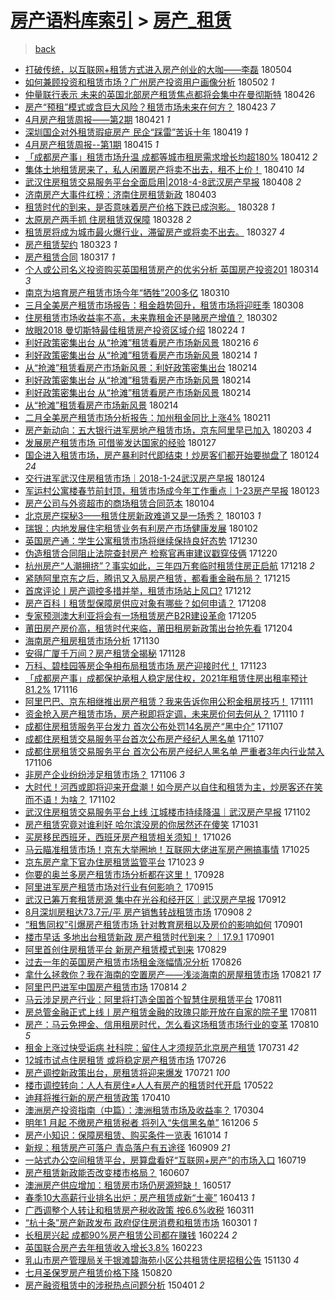 [房产语料库索引](../../README.md)  > [房产_租赁](房产_租赁.md)
====
> [back](../README.md)

- [打破传统，以互联网+租赁方式进入房产创业的大咖——李磊](http://jkwz.applinzi.com/ittc/7099284482299528198.html#%E6%89%93%E7%A0%B4%E4%BC%A0%E7%BB%9F%EF%BC%8C%E4%BB%A5%E4%BA%92%E8%81%94%E7%BD%91%2B%E7%A7%9F%E8%B5%81%E6%96%B9%E5%BC%8F%E8%BF%9B%E5%85%A5%E6%88%BF%E4%BA%A7%E5%88%9B%E4%B8%9A%E7%9A%84%E5%A4%A7%E5%92%96%E2%80%94%E2%80%94%E6%9D%8E%E7%A3%8A) 180504  
- [如何兼顾投资和租赁市场？广州房产投资用户画像分析](http://jkwz.applinzi.com/ittc/7096381962791158791.html#%E5%A6%82%E4%BD%95%E5%85%BC%E9%A1%BE%E6%8A%95%E8%B5%84%E5%92%8C%E7%A7%9F%E8%B5%81%E5%B8%82%E5%9C%BA%EF%BC%9F%E5%B9%BF%E5%B7%9E%E6%88%BF%E4%BA%A7%E6%8A%95%E8%B5%84%E7%94%A8%E6%88%B7%E7%94%BB%E5%83%8F%E5%88%86%E6%9E%90) 180502 *1* 
- [仲量联行表示 未来的英国北部房产租赁焦点都将会集中在曼彻斯特](http://jkwz.applinzi.com/ittc/7096265560633639953.html#%E4%BB%B2%E9%87%8F%E8%81%94%E8%A1%8C%E8%A1%A8%E7%A4%BA+%E6%9C%AA%E6%9D%A5%E7%9A%84%E8%8B%B1%E5%9B%BD%E5%8C%97%E9%83%A8%E6%88%BF%E4%BA%A7%E7%A7%9F%E8%B5%81%E7%84%A6%E7%82%B9%E9%83%BD%E5%B0%86%E4%BC%9A%E9%9B%86%E4%B8%AD%E5%9C%A8%E6%9B%BC%E5%BD%BB%E6%96%AF%E7%89%B9) 180426  
- [房产“预租”模式或含巨大风险？租赁市场未来在何方？](http://jkwz.applinzi.com/ittc/7095506350459323402.html#%E6%88%BF%E4%BA%A7%E2%80%9C%E9%A2%84%E7%A7%9F%E2%80%9D%E6%A8%A1%E5%BC%8F%E6%88%96%E5%90%AB%E5%B7%A8%E5%A4%A7%E9%A3%8E%E9%99%A9%EF%BC%9F%E7%A7%9F%E8%B5%81%E5%B8%82%E5%9C%BA%E6%9C%AA%E6%9D%A5%E5%9C%A8%E4%BD%95%E6%96%B9%EF%BC%9F) 180423 *7* 
- [4月房产租赁周报——第2期](http://jkwz.applinzi.com/ittc/7094381033472656400.html#4%E6%9C%88%E6%88%BF%E4%BA%A7%E7%A7%9F%E8%B5%81%E5%91%A8%E6%8A%A5%E2%80%94%E2%80%94%E7%AC%AC2%E6%9C%9F) 180421 *1* 
- [深圳国企对外租赁瑕疵房产 民企“踩雷”苦诉十年](http://jkwz.applinzi.com/ittc/7093753969413456913.html#%E6%B7%B1%E5%9C%B3%E5%9B%BD%E4%BC%81%E5%AF%B9%E5%A4%96%E7%A7%9F%E8%B5%81%E7%91%95%E7%96%B5%E6%88%BF%E4%BA%A7+%E6%B0%91%E4%BC%81%E2%80%9C%E8%B8%A9%E9%9B%B7%E2%80%9D%E8%8B%A6%E8%AF%89%E5%8D%81%E5%B9%B4) 180419 *1* 
- [4月房产租赁周报--第1期](http://jkwz.applinzi.com/ittc/7092167253288289291.html#4%E6%9C%88%E6%88%BF%E4%BA%A7%E7%A7%9F%E8%B5%81%E5%91%A8%E6%8A%A5--%E7%AC%AC1%E6%9C%9F) 180415 *1* 
- [「成都房产事」租赁市场升温 成都等城市租房需求增长均超180%](http://jkwz.applinzi.com/ittc/7091053457895326726.html#%E3%80%8C%E6%88%90%E9%83%BD%E6%88%BF%E4%BA%A7%E4%BA%8B%E3%80%8D%E7%A7%9F%E8%B5%81%E5%B8%82%E5%9C%BA%E5%8D%87%E6%B8%A9+%E6%88%90%E9%83%BD%E7%AD%89%E5%9F%8E%E5%B8%82%E7%A7%9F%E6%88%BF%E9%9C%80%E6%B1%82%E5%A2%9E%E9%95%BF%E5%9D%87%E8%B6%85180%25) 180412 *2* 
- [集体土地租赁房来了，私人闲置房产将卖不出去，租不上价！](http://jkwz.applinzi.com/ittc/7090361915413103623.html#%E9%9B%86%E4%BD%93%E5%9C%9F%E5%9C%B0%E7%A7%9F%E8%B5%81%E6%88%BF%E6%9D%A5%E4%BA%86%EF%BC%8C%E7%A7%81%E4%BA%BA%E9%97%B2%E7%BD%AE%E6%88%BF%E4%BA%A7%E5%B0%86%E5%8D%96%E4%B8%8D%E5%87%BA%E5%8E%BB%EF%BC%8C%E7%A7%9F%E4%B8%8D%E4%B8%8A%E4%BB%B7%EF%BC%81) 180410 *14* 
- [武汉住房租赁交易服务平台全面启用|2018-4-8武汉房产早报](http://jkwz.applinzi.com/ittc/7089518437384848401.html#%E6%AD%A6%E6%B1%89%E4%BD%8F%E6%88%BF%E7%A7%9F%E8%B5%81%E4%BA%A4%E6%98%93%E6%9C%8D%E5%8A%A1%E5%B9%B3%E5%8F%B0%E5%85%A8%E9%9D%A2%E5%90%AF%E7%94%A8%7C2018-4-8%E6%AD%A6%E6%B1%89%E6%88%BF%E4%BA%A7%E6%97%A9%E6%8A%A5) 180408 *2* 
- [济南房产大事件红榜：济南住房租赁新政](http://jkwz.applinzi.com/ittc/7087777593917178886.html#%E6%B5%8E%E5%8D%97%E6%88%BF%E4%BA%A7%E5%A4%A7%E4%BA%8B%E4%BB%B6%E7%BA%A2%E6%A6%9C%EF%BC%9A%E6%B5%8E%E5%8D%97%E4%BD%8F%E6%88%BF%E7%A7%9F%E8%B5%81%E6%96%B0%E6%94%BF) 180403  
- [租赁时代的到来，是否意味着房产价格下跌已成泡影。](http://jkwz.applinzi.com/ittc/7085602657291207690.html#%E7%A7%9F%E8%B5%81%E6%97%B6%E4%BB%A3%E7%9A%84%E5%88%B0%E6%9D%A5%EF%BC%8C%E6%98%AF%E5%90%A6%E6%84%8F%E5%91%B3%E7%9D%80%E6%88%BF%E4%BA%A7%E4%BB%B7%E6%A0%BC%E4%B8%8B%E8%B7%8C%E5%B7%B2%E6%88%90%E6%B3%A1%E5%BD%B1%E3%80%82) 180328 *1* 
- [太原房产两手抓    住房租赁双保障](http://jkwz.applinzi.com/ittc/7085571407948022794.html#%E5%A4%AA%E5%8E%9F%E6%88%BF%E4%BA%A7%E4%B8%A4%E6%89%8B%E6%8A%93++++%E4%BD%8F%E6%88%BF%E7%A7%9F%E8%B5%81%E5%8F%8C%E4%BF%9D%E9%9A%9C) 180328 *2* 
- [租赁房将成为城市最火爆行业，滞留房产或将卖不出去。](http://jkwz.applinzi.com/ittc/7085255909687428102.html#%E7%A7%9F%E8%B5%81%E6%88%BF%E5%B0%86%E6%88%90%E4%B8%BA%E5%9F%8E%E5%B8%82%E6%9C%80%E7%81%AB%E7%88%86%E8%A1%8C%E4%B8%9A%EF%BC%8C%E6%BB%9E%E7%95%99%E6%88%BF%E4%BA%A7%E6%88%96%E5%B0%86%E5%8D%96%E4%B8%8D%E5%87%BA%E5%8E%BB%E3%80%82) 180327 *4* 
- [房产租赁契约](http://jkwz.applinzi.com/ittc/7077751657536685066.html#%E6%88%BF%E4%BA%A7%E7%A7%9F%E8%B5%81%E5%A5%91%E7%BA%A6) 180323 *1* 
- [房产租赁合同](http://jkwz.applinzi.com/ittc/7077751797622244369.html#%E6%88%BF%E4%BA%A7%E7%A7%9F%E8%B5%81%E5%90%88%E5%90%8C) 180317 *1* 
- [个人或公司名义投资购买英国租赁房产的优劣分析 英国房产投资201](http://jkwz.applinzi.com/ittc/7077711020665865223.html#%E4%B8%AA%E4%BA%BA%E6%88%96%E5%85%AC%E5%8F%B8%E5%90%8D%E4%B9%89%E6%8A%95%E8%B5%84%E8%B4%AD%E4%B9%B0%E8%8B%B1%E5%9B%BD%E7%A7%9F%E8%B5%81%E6%88%BF%E4%BA%A7%E7%9A%84%E4%BC%98%E5%8A%A3%E5%88%86%E6%9E%90+%E8%8B%B1%E5%9B%BD%E6%88%BF%E4%BA%A7%E6%8A%95%E8%B5%84201) 180314 *3* 
- [南京为培育房产租赁市场今年“牺牲”200多亿](http://jkwz.applinzi.com/ittc/7078782317546177552.html#%E5%8D%97%E4%BA%AC%E4%B8%BA%E5%9F%B9%E8%82%B2%E6%88%BF%E4%BA%A7%E7%A7%9F%E8%B5%81%E5%B8%82%E5%9C%BA%E4%BB%8A%E5%B9%B4%E2%80%9C%E7%89%BA%E7%89%B2%E2%80%9D200%E5%A4%9A%E4%BA%BF) 180310  
- [三月全美房产租赁市场报告：租金趋势回升，租赁市场将迎旺季](http://jkwz.applinzi.com/ittc/7078105678227178506.html#%E4%B8%89%E6%9C%88%E5%85%A8%E7%BE%8E%E6%88%BF%E4%BA%A7%E7%A7%9F%E8%B5%81%E5%B8%82%E5%9C%BA%E6%8A%A5%E5%91%8A%EF%BC%9A%E7%A7%9F%E9%87%91%E8%B6%8B%E5%8A%BF%E5%9B%9E%E5%8D%87%EF%BC%8C%E7%A7%9F%E8%B5%81%E5%B8%82%E5%9C%BA%E5%B0%86%E8%BF%8E%E6%97%BA%E5%AD%A3) 180308  
- [住房租赁市场收益率不高，未来靠租金还是赌房产增值？](http://jkwz.applinzi.com/ittc/7075900007360496657.html#%E4%BD%8F%E6%88%BF%E7%A7%9F%E8%B5%81%E5%B8%82%E5%9C%BA%E6%94%B6%E7%9B%8A%E7%8E%87%E4%B8%8D%E9%AB%98%EF%BC%8C%E6%9C%AA%E6%9D%A5%E9%9D%A0%E7%A7%9F%E9%87%91%E8%BF%98%E6%98%AF%E8%B5%8C%E6%88%BF%E4%BA%A7%E5%A2%9E%E5%80%BC%EF%BC%9F) 180302  
- [放眼2018 曼切斯特最佳租赁房产投资区域介绍](http://jkwz.applinzi.com/ittc/7073621121851458570.html#%E6%94%BE%E7%9C%BC2018+%E6%9B%BC%E5%88%87%E6%96%AF%E7%89%B9%E6%9C%80%E4%BD%B3%E7%A7%9F%E8%B5%81%E6%88%BF%E4%BA%A7%E6%8A%95%E8%B5%84%E5%8C%BA%E5%9F%9F%E4%BB%8B%E7%BB%8D) 180224 *1* 
- [利好政策密集出台 从“抢滩”租赁看房产市场新风景](http://jkwz.applinzi.com/ittc/7070596034495775760.html#%E5%88%A9%E5%A5%BD%E6%94%BF%E7%AD%96%E5%AF%86%E9%9B%86%E5%87%BA%E5%8F%B0+%E4%BB%8E%E2%80%9C%E6%8A%A2%E6%BB%A9%E2%80%9D%E7%A7%9F%E8%B5%81%E7%9C%8B%E6%88%BF%E4%BA%A7%E5%B8%82%E5%9C%BA%E6%96%B0%E9%A3%8E%E6%99%AF) 180216 *6* 
- [利好政策密集出台 从“抢滩”租赁看房产市场新风景](http://jkwz.applinzi.com/ittc/7069895047787316231.html#%E5%88%A9%E5%A5%BD%E6%94%BF%E7%AD%96%E5%AF%86%E9%9B%86%E5%87%BA%E5%8F%B0+%E4%BB%8E%E2%80%9C%E6%8A%A2%E6%BB%A9%E2%80%9D%E7%A7%9F%E8%B5%81%E7%9C%8B%E6%88%BF%E4%BA%A7%E5%B8%82%E5%9C%BA%E6%96%B0%E9%A3%8E%E6%99%AF) 180214 *1* 
- [从“抢滩”租赁看房产市场新风景：利好政策密集出台](http://jkwz.applinzi.com/ittc/7069890052207674384.html#%E4%BB%8E%E2%80%9C%E6%8A%A2%E6%BB%A9%E2%80%9D%E7%A7%9F%E8%B5%81%E7%9C%8B%E6%88%BF%E4%BA%A7%E5%B8%82%E5%9C%BA%E6%96%B0%E9%A3%8E%E6%99%AF%EF%BC%9A%E5%88%A9%E5%A5%BD%E6%94%BF%E7%AD%96%E5%AF%86%E9%9B%86%E5%87%BA%E5%8F%B0) 180214  
- [利好政策密集出台 从“抢滩”租赁看房产市场新风景](http://jkwz.applinzi.com/ittc/7069883143274628107.html#%E5%88%A9%E5%A5%BD%E6%94%BF%E7%AD%96%E5%AF%86%E9%9B%86%E5%87%BA%E5%8F%B0+%E4%BB%8E%E2%80%9C%E6%8A%A2%E6%BB%A9%E2%80%9D%E7%A7%9F%E8%B5%81%E7%9C%8B%E6%88%BF%E4%BA%A7%E5%B8%82%E5%9C%BA%E6%96%B0%E9%A3%8E%E6%99%AF) 180214  
- [利好政策密集出台 从“抢滩”租赁看房产市场新风景](http://jkwz.applinzi.com/ittc/7069880922168361991.html#%E5%88%A9%E5%A5%BD%E6%94%BF%E7%AD%96%E5%AF%86%E9%9B%86%E5%87%BA%E5%8F%B0+%E4%BB%8E%E2%80%9C%E6%8A%A2%E6%BB%A9%E2%80%9D%E7%A7%9F%E8%B5%81%E7%9C%8B%E6%88%BF%E4%BA%A7%E5%B8%82%E5%9C%BA%E6%96%B0%E9%A3%8E%E6%99%AF) 180214  
- [从“抢滩”租赁看房产市场新风景](http://jkwz.applinzi.com/ittc/7069879609867109386.html#%E4%BB%8E%E2%80%9C%E6%8A%A2%E6%BB%A9%E2%80%9D%E7%A7%9F%E8%B5%81%E7%9C%8B%E6%88%BF%E4%BA%A7%E5%B8%82%E5%9C%BA%E6%96%B0%E9%A3%8E%E6%99%AF) 180214  
- [二月全美房产租赁市场分析报告：加州租金同比上涨4%](http://jkwz.applinzi.com/ittc/7068897791143576587.html#%E4%BA%8C%E6%9C%88%E5%85%A8%E7%BE%8E%E6%88%BF%E4%BA%A7%E7%A7%9F%E8%B5%81%E5%B8%82%E5%9C%BA%E5%88%86%E6%9E%90%E6%8A%A5%E5%91%8A%EF%BC%9A%E5%8A%A0%E5%B7%9E%E7%A7%9F%E9%87%91%E5%90%8C%E6%AF%94%E4%B8%8A%E6%B6%A84%25) 180211  
- [房产新动向：五大银行进军房地产租赁市场，京东阿里早已加入](http://jkwz.applinzi.com/ittc/7065902654494868487.html#%E6%88%BF%E4%BA%A7%E6%96%B0%E5%8A%A8%E5%90%91%EF%BC%9A%E4%BA%94%E5%A4%A7%E9%93%B6%E8%A1%8C%E8%BF%9B%E5%86%9B%E6%88%BF%E5%9C%B0%E4%BA%A7%E7%A7%9F%E8%B5%81%E5%B8%82%E5%9C%BA%EF%BC%8C%E4%BA%AC%E4%B8%9C%E9%98%BF%E9%87%8C%E6%97%A9%E5%B7%B2%E5%8A%A0%E5%85%A5) 180203 *4* 
- [发展房产租赁市场 可借鉴发达国家的经验](http://jkwz.applinzi.com/ittc/7063169150174626832.html#%E5%8F%91%E5%B1%95%E6%88%BF%E4%BA%A7%E7%A7%9F%E8%B5%81%E5%B8%82%E5%9C%BA+%E5%8F%AF%E5%80%9F%E9%89%B4%E5%8F%91%E8%BE%BE%E5%9B%BD%E5%AE%B6%E7%9A%84%E7%BB%8F%E9%AA%8C) 180127  
- [国企进入租赁市场，房产暴利时代即结束！炒房客们都开始要抛盘了](http://jkwz.applinzi.com/ittc/7062100471064298513.html#%E5%9B%BD%E4%BC%81%E8%BF%9B%E5%85%A5%E7%A7%9F%E8%B5%81%E5%B8%82%E5%9C%BA%EF%BC%8C%E6%88%BF%E4%BA%A7%E6%9A%B4%E5%88%A9%E6%97%B6%E4%BB%A3%E5%8D%B3%E7%BB%93%E6%9D%9F%EF%BC%81%E7%82%92%E6%88%BF%E5%AE%A2%E4%BB%AC%E9%83%BD%E5%BC%80%E5%A7%8B%E8%A6%81%E6%8A%9B%E7%9B%98%E4%BA%86) 180124 *24* 
- [交行进军武汉住房租赁市场｜2018-1-24武汉房产早报](http://jkwz.applinzi.com/ittc/7062061474489304070.html#%E4%BA%A4%E8%A1%8C%E8%BF%9B%E5%86%9B%E6%AD%A6%E6%B1%89%E4%BD%8F%E6%88%BF%E7%A7%9F%E8%B5%81%E5%B8%82%E5%9C%BA%EF%BD%9C2018-1-24%E6%AD%A6%E6%B1%89%E6%88%BF%E4%BA%A7%E6%97%A9%E6%8A%A5) 180124  
- [军运村公寓楼春节前封顶，租赁市场成今年工作重点｜1-23房产早报](http://jkwz.applinzi.com/ittc/7061688691607471120.html#%E5%86%9B%E8%BF%90%E6%9D%91%E5%85%AC%E5%AF%93%E6%A5%BC%E6%98%A5%E8%8A%82%E5%89%8D%E5%B0%81%E9%A1%B6%EF%BC%8C%E7%A7%9F%E8%B5%81%E5%B8%82%E5%9C%BA%E6%88%90%E4%BB%8A%E5%B9%B4%E5%B7%A5%E4%BD%9C%E9%87%8D%E7%82%B9%EF%BD%9C1-23%E6%88%BF%E4%BA%A7%E6%97%A9%E6%8A%A5) 180123  
- [房产公司与外资超市的商场租赁合同范本](http://jkwz.applinzi.com/ittc/7054722302590059531.html#%E6%88%BF%E4%BA%A7%E5%85%AC%E5%8F%B8%E4%B8%8E%E5%A4%96%E8%B5%84%E8%B6%85%E5%B8%82%E7%9A%84%E5%95%86%E5%9C%BA%E7%A7%9F%E8%B5%81%E5%90%88%E5%90%8C%E8%8C%83%E6%9C%AC) 180104  
- [北京房产探秘3——租赁住房新政难道又是一场秀？](http://jkwz.applinzi.com/ittc/7054466083333866512.html#%E5%8C%97%E4%BA%AC%E6%88%BF%E4%BA%A7%E6%8E%A2%E7%A7%983%E2%80%94%E2%80%94%E7%A7%9F%E8%B5%81%E4%BD%8F%E6%88%BF%E6%96%B0%E6%94%BF%E9%9A%BE%E9%81%93%E5%8F%88%E6%98%AF%E4%B8%80%E5%9C%BA%E7%A7%80%EF%BC%9F) 180103 *1* 
- [瑞银：内地发展住宅租赁业务有利房产市场健康发展](http://jkwz.applinzi.com/ittc/7053941154565850123.html#%E7%91%9E%E9%93%B6%EF%BC%9A%E5%86%85%E5%9C%B0%E5%8F%91%E5%B1%95%E4%BD%8F%E5%AE%85%E7%A7%9F%E8%B5%81%E4%B8%9A%E5%8A%A1%E6%9C%89%E5%88%A9%E6%88%BF%E4%BA%A7%E5%B8%82%E5%9C%BA%E5%81%A5%E5%BA%B7%E5%8F%91%E5%B1%95) 180102  
- [英国房产通：学生公寓租赁市场将继续保持良好态势](http://jkwz.applinzi.com/ittc/7052915684114170897.html#%E8%8B%B1%E5%9B%BD%E6%88%BF%E4%BA%A7%E9%80%9A%EF%BC%9A%E5%AD%A6%E7%94%9F%E5%85%AC%E5%AF%93%E7%A7%9F%E8%B5%81%E5%B8%82%E5%9C%BA%E5%B0%86%E7%BB%A7%E7%BB%AD%E4%BF%9D%E6%8C%81%E8%89%AF%E5%A5%BD%E6%80%81%E5%8A%BF) 171230  
- [伪造租赁合同阻止法院查封房产 检察官再审建议戳穿伎俩](http://jkwz.applinzi.com/ittc/7049272520971125776.html#%E4%BC%AA%E9%80%A0%E7%A7%9F%E8%B5%81%E5%90%88%E5%90%8C%E9%98%BB%E6%AD%A2%E6%B3%95%E9%99%A2%E6%9F%A5%E5%B0%81%E6%88%BF%E4%BA%A7+%E6%A3%80%E5%AF%9F%E5%AE%98%E5%86%8D%E5%AE%A1%E5%BB%BA%E8%AE%AE%E6%88%B3%E7%A9%BF%E4%BC%8E%E4%BF%A9) 171220  
- [杭州房产“人潮拥挤”？事实如此，三年四万套临时租赁住房正启航](http://jkwz.applinzi.com/ittc/7048440506319635472.html#%E6%9D%AD%E5%B7%9E%E6%88%BF%E4%BA%A7%E2%80%9C%E4%BA%BA%E6%BD%AE%E6%8B%A5%E6%8C%A4%E2%80%9D%EF%BC%9F%E4%BA%8B%E5%AE%9E%E5%A6%82%E6%AD%A4%EF%BC%8C%E4%B8%89%E5%B9%B4%E5%9B%9B%E4%B8%87%E5%A5%97%E4%B8%B4%E6%97%B6%E7%A7%9F%E8%B5%81%E4%BD%8F%E6%88%BF%E6%AD%A3%E5%90%AF%E8%88%AA) 171218 *2* 
- [紧随阿里京东之后，腾讯又入局房产租赁，都看重金融布局？](http://jkwz.applinzi.com/ittc/7047383120360244241.html#%E7%B4%A7%E9%9A%8F%E9%98%BF%E9%87%8C%E4%BA%AC%E4%B8%9C%E4%B9%8B%E5%90%8E%EF%BC%8C%E8%85%BE%E8%AE%AF%E5%8F%88%E5%85%A5%E5%B1%80%E6%88%BF%E4%BA%A7%E7%A7%9F%E8%B5%81%EF%BC%8C%E9%83%BD%E7%9C%8B%E9%87%8D%E9%87%91%E8%9E%8D%E5%B8%83%E5%B1%80%EF%BC%9F) 171215  
- [首席评论丨房产调控多措并举，租赁市场站上风口?](http://jkwz.applinzi.com/ittc/7046243191131472913.html#%E9%A6%96%E5%B8%AD%E8%AF%84%E8%AE%BA%E4%B8%A8%E6%88%BF%E4%BA%A7%E8%B0%83%E6%8E%A7%E5%A4%9A%E6%8E%AA%E5%B9%B6%E4%B8%BE%EF%BC%8C%E7%A7%9F%E8%B5%81%E5%B8%82%E5%9C%BA%E7%AB%99%E4%B8%8A%E9%A3%8E%E5%8F%A3%3F) 171212  
- [房产百科丨租赁型保障房供应对象有哪些？如何申请？](http://jkwz.applinzi.com/ittc/7044852457908208657.html#%E6%88%BF%E4%BA%A7%E7%99%BE%E7%A7%91%E4%B8%A8%E7%A7%9F%E8%B5%81%E5%9E%8B%E4%BF%9D%E9%9A%9C%E6%88%BF%E4%BE%9B%E5%BA%94%E5%AF%B9%E8%B1%A1%E6%9C%89%E5%93%AA%E4%BA%9B%EF%BC%9F%E5%A6%82%E4%BD%95%E7%94%B3%E8%AF%B7%EF%BC%9F) 171208  
- [专家预测澳大利亚将会有一场租赁房产B2R建设革命](http://jkwz.applinzi.com/ittc/7043529799937557521.html#%E4%B8%93%E5%AE%B6%E9%A2%84%E6%B5%8B%E6%BE%B3%E5%A4%A7%E5%88%A9%E4%BA%9A%E5%B0%86%E4%BC%9A%E6%9C%89%E4%B8%80%E5%9C%BA%E7%A7%9F%E8%B5%81%E6%88%BF%E4%BA%A7B2R%E5%BB%BA%E8%AE%BE%E9%9D%A9%E5%91%BD) 171205  
- [莆田房产房价高，租赁时代来临，莆田租房新政策出台抢先看](http://jkwz.applinzi.com/ittc/7043252286048961553.html#%E8%8E%86%E7%94%B0%E6%88%BF%E4%BA%A7%E6%88%BF%E4%BB%B7%E9%AB%98%EF%BC%8C%E7%A7%9F%E8%B5%81%E6%97%B6%E4%BB%A3%E6%9D%A5%E4%B8%B4%EF%BC%8C%E8%8E%86%E7%94%B0%E7%A7%9F%E6%88%BF%E6%96%B0%E6%94%BF%E7%AD%96%E5%87%BA%E5%8F%B0%E6%8A%A2%E5%85%88%E7%9C%8B) 171204  
- [海南房产租房租赁市场分析](http://jkwz.applinzi.com/ittc/7041779988804666384.html#%E6%B5%B7%E5%8D%97%E6%88%BF%E4%BA%A7%E7%A7%9F%E6%88%BF%E7%A7%9F%E8%B5%81%E5%B8%82%E5%9C%BA%E5%88%86%E6%9E%90) 171130  
- [安得广厦千万间？房产租赁全揭秘](http://jkwz.applinzi.com/ittc/7041043263606227985.html#%E5%AE%89%E5%BE%97%E5%B9%BF%E5%8E%A6%E5%8D%83%E4%B8%87%E9%97%B4%EF%BC%9F%E6%88%BF%E4%BA%A7%E7%A7%9F%E8%B5%81%E5%85%A8%E6%8F%AD%E7%A7%98) 171128  
- [万科、碧桂园等房企争相布局租赁市场 房产迎接时代！](http://jkwz.applinzi.com/ittc/7039194012890694672.html#%E4%B8%87%E7%A7%91%E3%80%81%E7%A2%A7%E6%A1%82%E5%9B%AD%E7%AD%89%E6%88%BF%E4%BC%81%E4%BA%89%E7%9B%B8%E5%B8%83%E5%B1%80%E7%A7%9F%E8%B5%81%E5%B8%82%E5%9C%BA+%E6%88%BF%E4%BA%A7%E8%BF%8E%E6%8E%A5%E6%97%B6%E4%BB%A3%EF%BC%81) 171123  
- [「成都房产事」成都保护承租人稳定居住权，2021年租赁住房出租率预计81.2%](http://jkwz.applinzi.com/ittc/7036481162980099088.html#%E3%80%8C%E6%88%90%E9%83%BD%E6%88%BF%E4%BA%A7%E4%BA%8B%E3%80%8D%E6%88%90%E9%83%BD%E4%BF%9D%E6%8A%A4%E6%89%BF%E7%A7%9F%E4%BA%BA%E7%A8%B3%E5%AE%9A%E5%B1%85%E4%BD%8F%E6%9D%83%EF%BC%8C2021%E5%B9%B4%E7%A7%9F%E8%B5%81%E4%BD%8F%E6%88%BF%E5%87%BA%E7%A7%9F%E7%8E%87%E9%A2%84%E8%AE%A181.2%25) 171116  
- [阿里巴巴、京东相继推出房产租赁？我来告诉你用公积金租房技巧！](http://jkwz.applinzi.com/ittc/7034835874267792401.html#%E9%98%BF%E9%87%8C%E5%B7%B4%E5%B7%B4%E3%80%81%E4%BA%AC%E4%B8%9C%E7%9B%B8%E7%BB%A7%E6%8E%A8%E5%87%BA%E6%88%BF%E4%BA%A7%E7%A7%9F%E8%B5%81%EF%BC%9F%E6%88%91%E6%9D%A5%E5%91%8A%E8%AF%89%E4%BD%A0%E7%94%A8%E5%85%AC%E7%A7%AF%E9%87%91%E7%A7%9F%E6%88%BF%E6%8A%80%E5%B7%A7%EF%BC%81) 171111  
- [资金抢入房产租赁市场，房产税即将定调，未来房价何去何从？](http://jkwz.applinzi.com/ittc/7034348239963292689.html#%E8%B5%84%E9%87%91%E6%8A%A2%E5%85%A5%E6%88%BF%E4%BA%A7%E7%A7%9F%E8%B5%81%E5%B8%82%E5%9C%BA%EF%BC%8C%E6%88%BF%E4%BA%A7%E7%A8%8E%E5%8D%B3%E5%B0%86%E5%AE%9A%E8%B0%83%EF%BC%8C%E6%9C%AA%E6%9D%A5%E6%88%BF%E4%BB%B7%E4%BD%95%E5%8E%BB%E4%BD%95%E4%BB%8E%EF%BC%9F) 171110 *1* 
- [成都住房租赁服务平台发力 首次公布处罚14名房产“黑中介”](http://jkwz.applinzi.com/ittc/7033255126175843345.html#%E6%88%90%E9%83%BD%E4%BD%8F%E6%88%BF%E7%A7%9F%E8%B5%81%E6%9C%8D%E5%8A%A1%E5%B9%B3%E5%8F%B0%E5%8F%91%E5%8A%9B+%E9%A6%96%E6%AC%A1%E5%85%AC%E5%B8%83%E5%A4%84%E7%BD%9A14%E5%90%8D%E6%88%BF%E4%BA%A7%E2%80%9C%E9%BB%91%E4%B8%AD%E4%BB%8B%E2%80%9D) 171107  
- [成都住房租赁交易服务平台首次公布房产经纪人黑名单](http://jkwz.applinzi.com/ittc/7033161226484450320.html#%E6%88%90%E9%83%BD%E4%BD%8F%E6%88%BF%E7%A7%9F%E8%B5%81%E4%BA%A4%E6%98%93%E6%9C%8D%E5%8A%A1%E5%B9%B3%E5%8F%B0%E9%A6%96%E6%AC%A1%E5%85%AC%E5%B8%83%E6%88%BF%E4%BA%A7%E7%BB%8F%E7%BA%AA%E4%BA%BA%E9%BB%91%E5%90%8D%E5%8D%95) 171107  
- [成都住房租赁交易服务平台 首次公布房产经纪人黑名单 严重者3年内行业禁入](http://jkwz.applinzi.com/ittc/7032871889058399249.html#%E6%88%90%E9%83%BD%E4%BD%8F%E6%88%BF%E7%A7%9F%E8%B5%81%E4%BA%A4%E6%98%93%E6%9C%8D%E5%8A%A1%E5%B9%B3%E5%8F%B0+%E9%A6%96%E6%AC%A1%E5%85%AC%E5%B8%83%E6%88%BF%E4%BA%A7%E7%BB%8F%E7%BA%AA%E4%BA%BA%E9%BB%91%E5%90%8D%E5%8D%95+%E4%B8%A5%E9%87%8D%E8%80%853%E5%B9%B4%E5%86%85%E8%A1%8C%E4%B8%9A%E7%A6%81%E5%85%A5) 171106  
- [非房产企业纷纷涉足租赁市场？](http://jkwz.applinzi.com/ittc/7032859481384420369.html#%E9%9D%9E%E6%88%BF%E4%BA%A7%E4%BC%81%E4%B8%9A%E7%BA%B7%E7%BA%B7%E6%B6%89%E8%B6%B3%E7%A7%9F%E8%B5%81%E5%B8%82%E5%9C%BA%EF%BC%9F) 171106 *3* 
- [大时代！河西或即将迎来开盘潮！如今房产以自住和租赁为主，炒房客还在笑而不语！为啥？](http://jkwz.applinzi.com/ittc/7031388133617304592.html#%E5%A4%A7%E6%97%B6%E4%BB%A3%EF%BC%81%E6%B2%B3%E8%A5%BF%E6%88%96%E5%8D%B3%E5%B0%86%E8%BF%8E%E6%9D%A5%E5%BC%80%E7%9B%98%E6%BD%AE%EF%BC%81%E5%A6%82%E4%BB%8A%E6%88%BF%E4%BA%A7%E4%BB%A5%E8%87%AA%E4%BD%8F%E5%92%8C%E7%A7%9F%E8%B5%81%E4%B8%BA%E4%B8%BB%EF%BC%8C%E7%82%92%E6%88%BF%E5%AE%A2%E8%BF%98%E5%9C%A8%E7%AC%91%E8%80%8C%E4%B8%8D%E8%AF%AD%EF%BC%81%E4%B8%BA%E5%95%A5%EF%BC%9F) 171102  
- [武汉住房租赁交易服务平台上线 江城楼市持续降温｜武汉房产早报](http://jkwz.applinzi.com/ittc/7031288319210685457.html#%E6%AD%A6%E6%B1%89%E4%BD%8F%E6%88%BF%E7%A7%9F%E8%B5%81%E4%BA%A4%E6%98%93%E6%9C%8D%E5%8A%A1%E5%B9%B3%E5%8F%B0%E4%B8%8A%E7%BA%BF+%E6%B1%9F%E5%9F%8E%E6%A5%BC%E5%B8%82%E6%8C%81%E7%BB%AD%E9%99%8D%E6%B8%A9%EF%BD%9C%E6%AD%A6%E6%B1%89%E6%88%BF%E4%BA%A7%E6%97%A9%E6%8A%A5) 171102  
- [房产租赁究竟对谁利好 哈尔滨没房的你居然还在傻笑](http://jkwz.applinzi.com/ittc/7030493928078443537.html#%E6%88%BF%E4%BA%A7%E7%A7%9F%E8%B5%81%E7%A9%B6%E7%AB%9F%E5%AF%B9%E8%B0%81%E5%88%A9%E5%A5%BD+%E5%93%88%E5%B0%94%E6%BB%A8%E6%B2%A1%E6%88%BF%E7%9A%84%E4%BD%A0%E5%B1%85%E7%84%B6%E8%BF%98%E5%9C%A8%E5%82%BB%E7%AC%91) 171031  
- [买房移民西班牙，西班牙房产租赁相关须知！](http://jkwz.applinzi.com/ittc/7028808564376863761.html#%E4%B9%B0%E6%88%BF%E7%A7%BB%E6%B0%91%E8%A5%BF%E7%8F%AD%E7%89%99%EF%BC%8C%E8%A5%BF%E7%8F%AD%E7%89%99%E6%88%BF%E4%BA%A7%E7%A7%9F%E8%B5%81%E7%9B%B8%E5%85%B3%E9%A1%BB%E7%9F%A5%EF%BC%81) 171026  
- [马云瞄准租赁市场！京东大举圈地！互联网大佬进军房产圈搞事情](http://jkwz.applinzi.com/ittc/7028419889738548240.html#%E9%A9%AC%E4%BA%91%E7%9E%84%E5%87%86%E7%A7%9F%E8%B5%81%E5%B8%82%E5%9C%BA%EF%BC%81%E4%BA%AC%E4%B8%9C%E5%A4%A7%E4%B8%BE%E5%9C%88%E5%9C%B0%EF%BC%81%E4%BA%92%E8%81%94%E7%BD%91%E5%A4%A7%E4%BD%AC%E8%BF%9B%E5%86%9B%E6%88%BF%E4%BA%A7%E5%9C%88%E6%90%9E%E4%BA%8B%E6%83%85) 171025  
- [京东房产拿下官办住房租赁监管平台](http://jkwz.applinzi.com/ittc/7027711923188139024.html#%E4%BA%AC%E4%B8%9C%E6%88%BF%E4%BA%A7%E6%8B%BF%E4%B8%8B%E5%AE%98%E5%8A%9E%E4%BD%8F%E6%88%BF%E7%A7%9F%E8%B5%81%E7%9B%91%E7%AE%A1%E5%B9%B3%E5%8F%B0) 171023 *9* 
- [你要的奥兰多房产租赁市场分析都在这里！](http://jkwz.applinzi.com/ittc/7018295795915424785.html#%E4%BD%A0%E8%A6%81%E7%9A%84%E5%A5%A5%E5%85%B0%E5%A4%9A%E6%88%BF%E4%BA%A7%E7%A7%9F%E8%B5%81%E5%B8%82%E5%9C%BA%E5%88%86%E6%9E%90%E9%83%BD%E5%9C%A8%E8%BF%99%E9%87%8C%EF%BC%81) 170928  
- [阿里进军房产租赁市场对行业有何影响？](http://jkwz.applinzi.com/ittc/7013532605759357968.html#%E9%98%BF%E9%87%8C%E8%BF%9B%E5%86%9B%E6%88%BF%E4%BA%A7%E7%A7%9F%E8%B5%81%E5%B8%82%E5%9C%BA%E5%AF%B9%E8%A1%8C%E4%B8%9A%E6%9C%89%E4%BD%95%E5%BD%B1%E5%93%8D%EF%BC%9F) 170915  
- [武汉已筹万套租赁房源 集中在光谷和经开区｜武汉房产早报](http://jkwz.applinzi.com/ittc/7012344523525718800.html#%E6%AD%A6%E6%B1%89%E5%B7%B2%E7%AD%B9%E4%B8%87%E5%A5%97%E7%A7%9F%E8%B5%81%E6%88%BF%E6%BA%90+%E9%9B%86%E4%B8%AD%E5%9C%A8%E5%85%89%E8%B0%B7%E5%92%8C%E7%BB%8F%E5%BC%80%E5%8C%BA%EF%BD%9C%E6%AD%A6%E6%B1%89%E6%88%BF%E4%BA%A7%E6%97%A9%E6%8A%A5) 170912  
- [8月深圳房租达73.7元/平 房产销售转战租赁市场](http://jkwz.applinzi.com/ittc/7010874620616639504.html#8%E6%9C%88%E6%B7%B1%E5%9C%B3%E6%88%BF%E7%A7%9F%E8%BE%BE73.7%E5%85%83%2F%E5%B9%B3+%E6%88%BF%E4%BA%A7%E9%94%80%E5%94%AE%E8%BD%AC%E6%88%98%E7%A7%9F%E8%B5%81%E5%B8%82%E5%9C%BA) 170908 *2* 
- [“租售同权”引爆房产租赁市场 针对教育房租以及房价的影响如何](http://jkwz.applinzi.com/ittc/7008284910484456464.html#%E2%80%9C%E7%A7%9F%E5%94%AE%E5%90%8C%E6%9D%83%E2%80%9D%E5%BC%95%E7%88%86%E6%88%BF%E4%BA%A7%E7%A7%9F%E8%B5%81%E5%B8%82%E5%9C%BA+%E9%92%88%E5%AF%B9%E6%95%99%E8%82%B2%E6%88%BF%E7%A7%9F%E4%BB%A5%E5%8F%8A%E6%88%BF%E4%BB%B7%E7%9A%84%E5%BD%B1%E5%93%8D%E5%A6%82%E4%BD%95) 170901  
- [楼市早话 多地出台租赁新政 房产租赁时代到来？｜17.9.1](http://jkwz.applinzi.com/ittc/7008271561231172625.html#%E6%A5%BC%E5%B8%82%E6%97%A9%E8%AF%9D+%E5%A4%9A%E5%9C%B0%E5%87%BA%E5%8F%B0%E7%A7%9F%E8%B5%81%E6%96%B0%E6%94%BF+%E6%88%BF%E4%BA%A7%E7%A7%9F%E8%B5%81%E6%97%B6%E4%BB%A3%E5%88%B0%E6%9D%A5%EF%BC%9F%EF%BD%9C17.9.1) 170901  
- [阿里首创住房租赁平台 新房产租赁模式到来](http://jkwz.applinzi.com/ittc/7007213691915994128.html#%E9%98%BF%E9%87%8C%E9%A6%96%E5%88%9B%E4%BD%8F%E6%88%BF%E7%A7%9F%E8%B5%81%E5%B9%B3%E5%8F%B0+%E6%96%B0%E6%88%BF%E4%BA%A7%E7%A7%9F%E8%B5%81%E6%A8%A1%E5%BC%8F%E5%88%B0%E6%9D%A5) 170829  
- [过去一年的英国房产租赁市场租金涨幅情况分析](http://jkwz.applinzi.com/ittc/7006052443115488273.html#%E8%BF%87%E5%8E%BB%E4%B8%80%E5%B9%B4%E7%9A%84%E8%8B%B1%E5%9B%BD%E6%88%BF%E4%BA%A7%E7%A7%9F%E8%B5%81%E5%B8%82%E5%9C%BA%E7%A7%9F%E9%87%91%E6%B6%A8%E5%B9%85%E6%83%85%E5%86%B5%E5%88%86%E6%9E%90) 170826  
- [拿什么拯救你？我在海南的空置房产——浅淡海南的房屋租赁市场](http://jkwz.applinzi.com/ittc/7002350312382530577.html#%E6%8B%BF%E4%BB%80%E4%B9%88%E6%8B%AF%E6%95%91%E4%BD%A0%EF%BC%9F%E6%88%91%E5%9C%A8%E6%B5%B7%E5%8D%97%E7%9A%84%E7%A9%BA%E7%BD%AE%E6%88%BF%E4%BA%A7%E2%80%94%E2%80%94%E6%B5%85%E6%B7%A1%E6%B5%B7%E5%8D%97%E7%9A%84%E6%88%BF%E5%B1%8B%E7%A7%9F%E8%B5%81%E5%B8%82%E5%9C%BA) 170821 *17* 
- [阿里巴巴进军中国房产租赁市场](http://jkwz.applinzi.com/ittc/7001720437854438417.html#%E9%98%BF%E9%87%8C%E5%B7%B4%E5%B7%B4%E8%BF%9B%E5%86%9B%E4%B8%AD%E5%9B%BD%E6%88%BF%E4%BA%A7%E7%A7%9F%E8%B5%81%E5%B8%82%E5%9C%BA) 170814 *2* 
- [马云涉足房产行业：阿里将打造全国首个智慧住房租赁平台](http://jkwz.applinzi.com/ittc/7000650012198175760.html#%E9%A9%AC%E4%BA%91%E6%B6%89%E8%B6%B3%E6%88%BF%E4%BA%A7%E8%A1%8C%E4%B8%9A%EF%BC%9A%E9%98%BF%E9%87%8C%E5%B0%86%E6%89%93%E9%80%A0%E5%85%A8%E5%9B%BD%E9%A6%96%E4%B8%AA%E6%99%BA%E6%85%A7%E4%BD%8F%E6%88%BF%E7%A7%9F%E8%B5%81%E5%B9%B3%E5%8F%B0) 170811  
- [房总管金融正式上线丨房产租赁金融的玫瑰只能开放在自家的院子里](http://jkwz.applinzi.com/ittc/7000598128728998929.html#%E6%88%BF%E6%80%BB%E7%AE%A1%E9%87%91%E8%9E%8D%E6%AD%A3%E5%BC%8F%E4%B8%8A%E7%BA%BF%E4%B8%A8%E6%88%BF%E4%BA%A7%E7%A7%9F%E8%B5%81%E9%87%91%E8%9E%8D%E7%9A%84%E7%8E%AB%E7%91%B0%E5%8F%AA%E8%83%BD%E5%BC%80%E6%94%BE%E5%9C%A8%E8%87%AA%E5%AE%B6%E7%9A%84%E9%99%A2%E5%AD%90%E9%87%8C) 170811  
- [房产：马云免押金、信用租房时代，怎么看这场租赁市场行业的变革](http://jkwz.applinzi.com/ittc/7000239406609597456.html#%E6%88%BF%E4%BA%A7%EF%BC%9A%E9%A9%AC%E4%BA%91%E5%85%8D%E6%8A%BC%E9%87%91%E3%80%81%E4%BF%A1%E7%94%A8%E7%A7%9F%E6%88%BF%E6%97%B6%E4%BB%A3%EF%BC%8C%E6%80%8E%E4%B9%88%E7%9C%8B%E8%BF%99%E5%9C%BA%E7%A7%9F%E8%B5%81%E5%B8%82%E5%9C%BA%E8%A1%8C%E4%B8%9A%E7%9A%84%E5%8F%98%E9%9D%A9) 170810 *5* 
- [租金上涨过快受诟病 社科院：留住人才须规范北京房产租赁](http://jkwz.applinzi.com/ittc/6996491333815239697.html#%E7%A7%9F%E9%87%91%E4%B8%8A%E6%B6%A8%E8%BF%87%E5%BF%AB%E5%8F%97%E8%AF%9F%E7%97%85+%E7%A4%BE%E7%A7%91%E9%99%A2%EF%BC%9A%E7%95%99%E4%BD%8F%E4%BA%BA%E6%89%8D%E9%A1%BB%E8%A7%84%E8%8C%83%E5%8C%97%E4%BA%AC%E6%88%BF%E4%BA%A7%E7%A7%9F%E8%B5%81) 170731 *42* 
- [12城市试点住房租赁 或将稳定房产租赁市场](http://jkwz.applinzi.com/ittc/6992748472632345616.html#12%E5%9F%8E%E5%B8%82%E8%AF%95%E7%82%B9%E4%BD%8F%E6%88%BF%E7%A7%9F%E8%B5%81+%E6%88%96%E5%B0%86%E7%A8%B3%E5%AE%9A%E6%88%BF%E4%BA%A7%E7%A7%9F%E8%B5%81%E5%B8%82%E5%9C%BA) 170726  
- [房产调控新政策出台，房租赁将迎来爆发](http://jkwz.applinzi.com/ittc/6992668353280607248.html#%E6%88%BF%E4%BA%A7%E8%B0%83%E6%8E%A7%E6%96%B0%E6%94%BF%E7%AD%96%E5%87%BA%E5%8F%B0%EF%BC%8C%E6%88%BF%E7%A7%9F%E8%B5%81%E5%B0%86%E8%BF%8E%E6%9D%A5%E7%88%86%E5%8F%91) 170721 *100* 
- [楼市调控转向：人人有房住≠人人有房产的租赁时代开启](http://jkwz.applinzi.com/ittc/6970539745280001028.html#%E6%A5%BC%E5%B8%82%E8%B0%83%E6%8E%A7%E8%BD%AC%E5%90%91%EF%BC%9A%E4%BA%BA%E4%BA%BA%E6%9C%89%E6%88%BF%E4%BD%8F%E2%89%A0%E4%BA%BA%E4%BA%BA%E6%9C%89%E6%88%BF%E4%BA%A7%E7%9A%84%E7%A7%9F%E8%B5%81%E6%97%B6%E4%BB%A3%E5%BC%80%E5%90%AF) 170522  
- [迪拜将推行新的房产租赁政策](http://jkwz.applinzi.com/ittc/6954898594090976261.html#%E8%BF%AA%E6%8B%9C%E5%B0%86%E6%8E%A8%E8%A1%8C%E6%96%B0%E7%9A%84%E6%88%BF%E4%BA%A7%E7%A7%9F%E8%B5%81%E6%94%BF%E7%AD%96) 170410  
- [澳洲房产投资指南（中篇）：澳洲租赁市场及收益率？](http://jkwz.applinzi.com/ittc/6941110713908200453.html#%E6%BE%B3%E6%B4%B2%E6%88%BF%E4%BA%A7%E6%8A%95%E8%B5%84%E6%8C%87%E5%8D%97%EF%BC%88%E4%B8%AD%E7%AF%87%EF%BC%89%EF%BC%9A%E6%BE%B3%E6%B4%B2%E7%A7%9F%E8%B5%81%E5%B8%82%E5%9C%BA%E5%8F%8A%E6%94%B6%E7%9B%8A%E7%8E%87%EF%BC%9F) 170304  
- [明年1 月起 不缴房产租赁税者 将列入“失信黑名单”](http://jkwz.applinzi.com/ittc/6908447886999553029.html#%E6%98%8E%E5%B9%B41+%E6%9C%88%E8%B5%B7+%E4%B8%8D%E7%BC%B4%E6%88%BF%E4%BA%A7%E7%A7%9F%E8%B5%81%E7%A8%8E%E8%80%85+%E5%B0%86%E5%88%97%E5%85%A5%E2%80%9C%E5%A4%B1%E4%BF%A1%E9%BB%91%E5%90%8D%E5%8D%95%E2%80%9D) 161206 *5* 
- [房产小知识：保障房租赁、购买条件一览表](http://jkwz.applinzi.com/ittc/6888959764431635461.html#%E6%88%BF%E4%BA%A7%E5%B0%8F%E7%9F%A5%E8%AF%86%EF%BC%9A%E4%BF%9D%E9%9A%9C%E6%88%BF%E7%A7%9F%E8%B5%81%E3%80%81%E8%B4%AD%E4%B9%B0%E6%9D%A1%E4%BB%B6%E4%B8%80%E8%A7%88%E8%A1%A8) 161014 *1* 
- [新规：租赁房产可落户 青岛落户有五途径](http://jkwz.applinzi.com/ittc/6875806564832773125.html#%E6%96%B0%E8%A7%84%EF%BC%9A%E7%A7%9F%E8%B5%81%E6%88%BF%E4%BA%A7%E5%8F%AF%E8%90%BD%E6%88%B7+%E9%9D%92%E5%B2%9B%E8%90%BD%E6%88%B7%E6%9C%89%E4%BA%94%E9%80%94%E5%BE%84) 160909 *21* 
- [一站式办公空间租赁平台，房算盘看好“互联网+房产”的市场入口](http://jkwz.applinzi.com/ittc/6856479537717838853.html#%E4%B8%80%E7%AB%99%E5%BC%8F%E5%8A%9E%E5%85%AC%E7%A9%BA%E9%97%B4%E7%A7%9F%E8%B5%81%E5%B9%B3%E5%8F%B0%EF%BC%8C%E6%88%BF%E7%AE%97%E7%9B%98%E7%9C%8B%E5%A5%BD%E2%80%9C%E4%BA%92%E8%81%94%E7%BD%91%2B%E6%88%BF%E4%BA%A7%E2%80%9D%E7%9A%84%E5%B8%82%E5%9C%BA%E5%85%A5%E5%8F%A3) 160719  
- [房产租赁新政能否改变楼市格局？](http://jkwz.applinzi.com/ittc/6840626657555383300.html#%E6%88%BF%E4%BA%A7%E7%A7%9F%E8%B5%81%E6%96%B0%E6%94%BF%E8%83%BD%E5%90%A6%E6%94%B9%E5%8F%98%E6%A5%BC%E5%B8%82%E6%A0%BC%E5%B1%80%EF%BC%9F) 160607  
- [澳洲房产供应增加：租赁房市场仍房源短缺！](http://jkwz.applinzi.com/ittc/6833147511631774724.html#%E6%BE%B3%E6%B4%B2%E6%88%BF%E4%BA%A7%E4%BE%9B%E5%BA%94%E5%A2%9E%E5%8A%A0%EF%BC%9A%E7%A7%9F%E8%B5%81%E6%88%BF%E5%B8%82%E5%9C%BA%E4%BB%8D%E6%88%BF%E6%BA%90%E7%9F%AD%E7%BC%BA%EF%BC%81) 160517  
- [春季10大高薪行业排名出炉：房产租赁成新“土豪”](http://jkwz.applinzi.com/ittc/6820653810615583748.html#%E6%98%A5%E5%AD%A310%E5%A4%A7%E9%AB%98%E8%96%AA%E8%A1%8C%E4%B8%9A%E6%8E%92%E5%90%8D%E5%87%BA%E7%82%89%EF%BC%9A%E6%88%BF%E4%BA%A7%E7%A7%9F%E8%B5%81%E6%88%90%E6%96%B0%E2%80%9C%E5%9C%9F%E8%B1%AA%E2%80%9D) 160413 *1* 
- [广西调整个人转让和租赁房产税收政策 按6.6%收税](http://jkwz.applinzi.com/ittc/6808285006686323716.html#%E5%B9%BF%E8%A5%BF%E8%B0%83%E6%95%B4%E4%B8%AA%E4%BA%BA%E8%BD%AC%E8%AE%A9%E5%92%8C%E7%A7%9F%E8%B5%81%E6%88%BF%E4%BA%A7%E7%A8%8E%E6%94%B6%E6%94%BF%E7%AD%96+%E6%8C%896.6%25%E6%94%B6%E7%A8%8E) 160311  
- [“杭十条”房产新政发布 政府促住房消费和租赁市场](http://jkwz.applinzi.com/ittc/6804533679065924612.html#%E2%80%9C%E6%9D%AD%E5%8D%81%E6%9D%A1%E2%80%9D%E6%88%BF%E4%BA%A7%E6%96%B0%E6%94%BF%E5%8F%91%E5%B8%83+%E6%94%BF%E5%BA%9C%E4%BF%83%E4%BD%8F%E6%88%BF%E6%B6%88%E8%B4%B9%E5%92%8C%E7%A7%9F%E8%B5%81%E5%B8%82%E5%9C%BA) 160301 *1* 
- [长租房兴起 成都90%房产租赁公司都在赚钱](http://jkwz.applinzi.com/ittc/6802412218004014085.html#%E9%95%BF%E7%A7%9F%E6%88%BF%E5%85%B4%E8%B5%B7+%E6%88%90%E9%83%BD90%25%E6%88%BF%E4%BA%A7%E7%A7%9F%E8%B5%81%E5%85%AC%E5%8F%B8%E9%83%BD%E5%9C%A8%E8%B5%9A%E9%92%B1) 160224 *2* 
- [英国联合房产去年租赁收入增长3.8%](http://jkwz.applinzi.com/ittc/6802147801962120196.html#%E8%8B%B1%E5%9B%BD%E8%81%94%E5%90%88%E6%88%BF%E4%BA%A7%E5%8E%BB%E5%B9%B4%E7%A7%9F%E8%B5%81%E6%94%B6%E5%85%A5%E5%A2%9E%E9%95%BF3.8%25) 160223  
- [乳山市房产管理局关于银滩碧海苑小区公共租赁住房招租公告](http://jkwz.applinzi.com/ittc/6770397298148508676.html#%E4%B9%B3%E5%B1%B1%E5%B8%82%E6%88%BF%E4%BA%A7%E7%AE%A1%E7%90%86%E5%B1%80%E5%85%B3%E4%BA%8E%E9%93%B6%E6%BB%A9%E7%A2%A7%E6%B5%B7%E8%8B%91%E5%B0%8F%E5%8C%BA%E5%85%AC%E5%85%B1%E7%A7%9F%E8%B5%81%E4%BD%8F%E6%88%BF%E6%8B%9B%E7%A7%9F%E5%85%AC%E5%91%8A) 151130 *4* 
- [七月圣保罗房产租赁价格下降](http://jkwz.applinzi.com/ittc/6732508721815208964.html#%E4%B8%83%E6%9C%88%E5%9C%A3%E4%BF%9D%E7%BD%97%E6%88%BF%E4%BA%A7%E7%A7%9F%E8%B5%81%E4%BB%B7%E6%A0%BC%E4%B8%8B%E9%99%8D) 150820  
- [房产融资租赁中的涉税热点问题分析](http://jkwz.applinzi.com/ittc/547650611399162515.html#%E6%88%BF%E4%BA%A7%E8%9E%8D%E8%B5%84%E7%A7%9F%E8%B5%81%E4%B8%AD%E7%9A%84%E6%B6%89%E7%A8%8E%E7%83%AD%E7%82%B9%E9%97%AE%E9%A2%98%E5%88%86%E6%9E%90) 150401 *2* 
